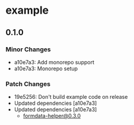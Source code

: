 # example

## 0.1.0

### Minor Changes

- a10e7a3: Add monorepo support
- a10e7a3: Monorepo setup

### Patch Changes

- 19e5256: Don't build example code on release
- Updated dependencies [a10e7a3]
- Updated dependencies [a10e7a3]
  - formdata-helper@0.3.0
